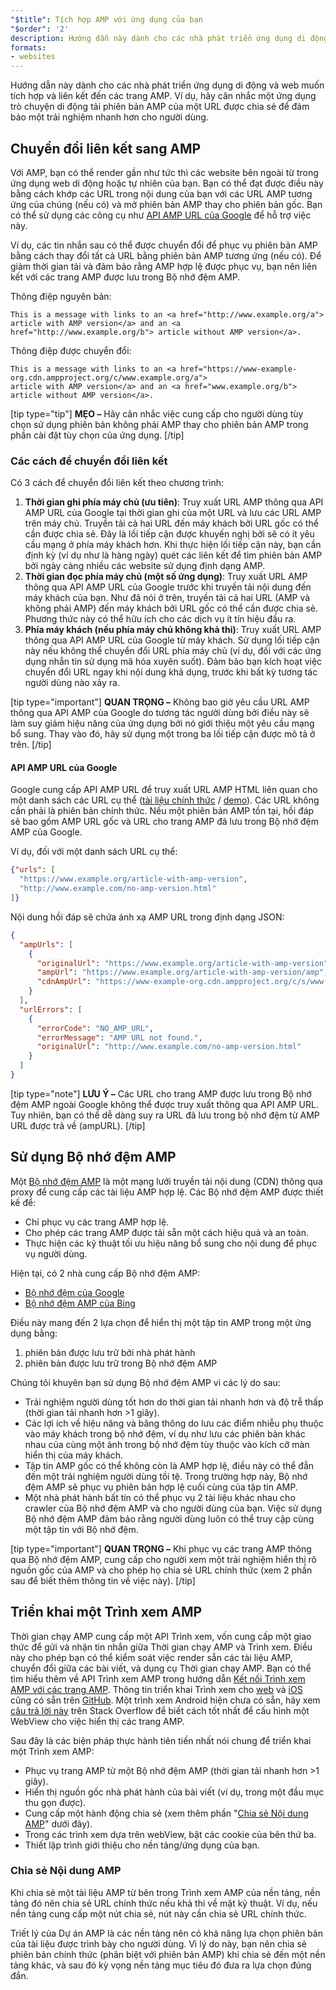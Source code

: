 ```yaml
---
"$title": Tích hợp AMP với ứng dụng của bạn
"$order": '2'
description: Hướng dẫn này dành cho các nhà phát triển ứng dụng di động và web muốn tích hợp và liên kết đến các trang AMP. Ví dụ, hãy cân nhắc một ứng dụng trò chuyện di động...
formats:
- websites
---
```


Hướng dẫn này dành cho các nhà phát triển ứng dụng di động và web muốn tích hợp và liên kết đến các trang AMP. Ví dụ, hãy cân nhắc một ứng dụng trò chuyện di động tải phiên bản AMP của một URL được chia sẻ để đảm bảo một trải nghiệm nhanh hơn cho người dùng.

## Chuyển đổi liên kết sang AMP

Với AMP, bạn có thể render gần như tức thì các website bên ngoài từ trong ứng dụng web di động hoặc tự nhiên của bạn. Bạn có thể đạt được điều này bằng cách khớp các URL trong nội dung của bạn với các URL AMP tương ứng của chúng (nếu có) và mở phiên bản AMP thay cho phiên bản gốc. Bạn có thể sử dụng các công cụ như [API AMP URL của Google](https://developers.google.com/amp/cache/use-amp-url) để hỗ trợ việc này.

Ví dụ, các tin nhắn sau có thể được chuyển đổi để phục vụ phiên bản AMP bằng cách thay đổi tất cả URL bằng phiên bản AMP tương ứng (nếu có). Để giảm thời gian tải và đảm bảo rằng AMP hợp lệ được phục vụ, bạn nên liên kết với các trang AMP được lưu trong Bộ nhớ đệm AMP.

Thông điệp nguyên bản:

```text
This is a message with links to an <a href="http://www.example.org/a">
article with AMP version</a> and an <a href="http://www.example.org/b"> article without AMP version</a>.
```

Thông điệp được chuyển đổi:

```text
This is a message with links to an <a href="https://www-example-org.cdn.ampproject.org/c/www.example.org/a">
article with AMP version</a> and an <a href="www.example.org/b"> article without AMP version</a>.
```

[tip type="tip"] **MẸO –** Hãy cân nhắc việc cung cấp cho người dùng tùy chọn sử dụng phiên bản không phải AMP thay cho phiên bản AMP trong phần cài đặt tùy chọn của ứng dụng. [/tip]

### Các cách để chuyển đổi liên kết

Có 3 cách để chuyển đổi liên kết theo chương trình:

1. **Thời gian ghi phía máy chủ (ưu tiên)**: Truy xuất URL AMP thông qua API AMP URL của Google tại thời gian ghi của một URL và lưu các URL AMP trên máy chủ. Truyền tải cả hai URL đến máy khách bởi URL gốc có thể cần được chia sẻ. Đây là lối tiếp cận được khuyến nghị bởi sẽ có ít yêu cầu mạng ở phía máy khách hơn. Khi thực hiện lối tiếp cận này, bạn cần định kỳ (ví dụ như là hàng ngày) quét các liên kết để tìm phiên bản AMP bởi ngày càng nhiều các website sử dụng định dạng AMP.
2. **Thời gian đọc phía máy chủ (một số ứng dụng)**: Truy xuất URL AMP thông qua API AMP URL của Google trước khi truyền tải nội dung đến máy khách của bạn. Như đã nói ở trên, truyền tải cả hai URL (AMP và không phải AMP) đến máy khách bởi URL gốc có thể cần được chia sẻ. Phương thức này có thể hữu ích cho các dịch vụ ít tín hiệu đầu ra.
3. **Phía máy khách (nếu phía máy chủ không khả thi)**: Truy xuất URL AMP thông qua API AMP URL của Google từ máy khách. Sử dụng lối tiếp cận này nếu không thể chuyển đổi URL phía máy chủ (ví dụ, đối với các ứng dụng nhắn tin sử dụng mã hóa xuyên suốt). Đảm bảo bạn kích hoạt việc chuyển đổi URL ngay khi nội dung khả dụng, trước khi bất kỳ tương tác người dùng nào xảy ra.

[tip type="important"] **QUAN TRỌNG –** Không bao giờ yêu cầu URL AMP thông qua API AMP của Google do tương tác người dùng bởi điều này sẽ làm suy giảm hiệu năng của ứng dụng bởi nó giới thiệu một yêu cầu mạng bổ sung. Thay vào đó, hãy sử dụng một trong ba lối tiếp cận được mô tả ở trên. [/tip]

#### API AMP URL của Google

Google cung cấp API AMP URL để truy xuất URL AMP HTML liên quan cho một danh sách các URL cụ thể ([tài liệu chính thức](https://developers.google.com/amp/cache/use-amp-url) / [demo](../../../documentation/examples/documentation/Using_the_AMP_URL_API.html)). Các URL không cần phải là phiên bản chính thức. Nếu một phiên bản AMP tồn tại, hồi đáp sẽ bao gồm AMP URL gốc và URL cho trang AMP đã lưu trong Bộ nhớ đệm AMP của Google.

Ví dụ, đối với một danh sách URL cụ thể:

```json
{"urls": [
  "https://www.example.org/article-with-amp-version",
  "http://www.example.com/no-amp-version.html"
]}
```

Nội dung hồi đáp sẽ chứa ánh xạ AMP URL trong định dạng JSON:

```json
{
  "ampUrls": [
    {
      "originalUrl": "https://www.example.org/article-with-amp-version",
      "ampUrl": "https://www.example.org/article-with-amp-version/amp",
      "cdnAmpUrl": "https://www-example-org.cdn.ampproject.org/c/s/www.example.org/article-with-amp-version"
    }
  ],
  "urlErrors": [
    {
      "errorCode": "NO_AMP_URL",
      "errorMessage": "AMP URL not found.",
      "originalUrl": "http://www.example.com/no-amp-version.html"
    }
  ]
}
```

[tip type="note"] **LƯU Ý –** Các URL cho trang AMP được lưu trong Bộ nhớ đệm AMP ngoài Google không thể được truy xuất thông qua API AMP URL. Tuy nhiên, bạn có thể dễ dàng suy ra URL đã lưu trong bộ nhớ đệm từ AMP URL được trả về (ampURL). [/tip]

## Sử dụng Bộ nhớ đệm AMP

Một [Bộ nhớ đệm AMP](../../../documentation/guides-and-tutorials/learn/amp-caches-and-cors/how_amp_pages_are_cached.md) là một mạng lưới truyền tải nội dung (CDN) thông qua proxy để cung cấp các tài liệu AMP hợp lệ. Các Bộ nhớ đệm AMP được thiết kế để:

- Chỉ phục vụ các trang AMP hợp lệ.
- Cho phép các trang AMP được tải sẵn một cách hiệu quả và an toàn.
- Thực hiện các kỹ thuật tối ưu hiệu năng bổ sung cho nội dung để phục vụ người dùng.

Hiện tại, có 2 nhà cung cấp Bộ nhớ đệm AMP:

- [Bộ nhớ đệm của Google](https://developers.google.com/amp/cache/)
- [Bộ nhớ đệm AMP của Bing](https://www.bing.com/webmaster/help/bing-amp-cache-bc1c884c)

Điều này mang đến 2 lựa chọn để hiển thị một tập tin AMP trong một ứng dụng bằng:

1. phiên bản được lưu trữ bởi nhà phát hành
2. phiên bản được lưu trữ trong Bộ nhớ đệm AMP

Chúng tôi khuyên bạn sử dụng Bộ nhớ đệm AMP vì các lý do sau:

- Trải nghiệm người dùng tốt hơn do thời gian tải nhanh hơn và độ trễ thấp (thời gian tải nhanh hơn >1 giây).
- Các lợi ích về hiệu năng và băng thông do lưu các điểm nhiễu phụ thuộc vào máy khách trong bộ nhớ đệm, ví dụ như lưu các phiên bản khác nhau của cùng một ảnh trong bộ nhớ đệm tùy thuộc vào kích cỡ màn hiển thị của máy khách.
- Tập tin AMP gốc có thể không còn là AMP hợp lệ, điều này có thể đẫn đến một trải nghiệm người dùng tồi tệ. Trong trường hợp này, Bộ nhớ đệm AMP sẽ phục vụ phiên bản hợp lệ cuối cùng của tập tin AMP.
- Một nhà phát hành bất tín có thể phục vụ 2 tài liệu khác nhau cho crawler của Bộ nhớ đệm AMP và cho người dùng của bạn. Việc sử dụng Bộ nhớ đệm AMP đảm bảo rằng người dùng luôn có thể truy cập cùng một tập tin với Bộ nhớ đệm.

[tip type="important"] **QUAN TRỌNG –** Khi phục vụ các trang AMP thông qua Bộ nhớ đệm AMP, cung cấp cho người xem một trải nghiệm hiển thị rõ nguồn gốc của AMP và cho phép họ chia sẻ URL chính thức (xem 2 phần sau để biết thêm thông tin về việc này). [/tip]

## Triển khai một Trình xem AMP

Thời gian chạy AMP cung cấp một API Trình xem, vốn cung cấp một giao thức để gửi và nhận tin nhắn giữa Thời gian chạy AMP và Trình xem. Điều này cho phép bạn có thể kiểm soát việc render sẵn các tài liệu AMP, chuyển đổi giữa các bài viết, và dụng cụ Thời gian chạy AMP. Bạn có thể tìm hiểu thêm về API Trình xem AMP trong hướng dẫn [Kết nối Trình xem AMP với các trang AMP](https://github.com/ampproject/amphtml/blob/master/extensions/amp-viewer-integration/integrating-viewer-with-amp-doc-guide.md). Thông tin triển khai Trình xem cho [web](https://github.com/ampproject/amp-viewer/blob/master/mobile-web/README.md) và [iOS](https://github.com/ampproject/amp-viewer/tree/master/ios) cũng có sẵn trên [GitHub](https://github.com/ampproject/amp-viewer). Một trình xem Android hiện chưa có sẵn, hãy xem [câu trả lời này](https://stackoverflow.com/questions/44856759/does-we-need-to-change-anything-in-usual-webpage-loader-for-loading-an-amp-acce/44869038#44869038) trên Stack Overflow để biết cách tốt nhất để cấu hình một WebView cho việc hiển thị các trang AMP.

Sau đây là các biện pháp thực hành tiên tiến nhất nói chung để triển khai một Trình xem AMP:

- Phục vụ trang AMP từ một Bộ nhớ đệm AMP (thời gian tải nhanh hơn >1 giây).
- Hiển thị nguồn gốc nhà phát hành của bài viết (ví dụ, trong một đầu mục thu gọn được).
- Cung cấp một hành động chia sẻ (xem thêm phần "[Chia sẻ Nội dung AMP](#sharing-amp-content)" dưới đây).
- Trong các trình xem dựa trên webView, bật các cookie của bên thứ ba.
- Thiết lập trình giới thiệu cho nền tảng/ứng dụng của bạn.

### Chia sẻ Nội dung AMP <a name="sharing-amp-content"></a>

Khi chia sẻ một tài liệu AMP từ bên trong Trình xem AMP của nền tảng, nền tảng đó nên chia sẻ URL chính thức nếu khả thi về mặt kỹ thuật. Ví dụ, nếu nền tảng cung cấp một nút chia sẻ, nút này cần chia sẻ URL chính thức.

Triết lý của Dự án AMP là các nền tảng nên có khả năng lựa chọn phiên bản của tài liệu được trình bày cho người dùng. Vì lý do này, bạn nên chia sẻ phiên bản chính thức (phân biệt với phiên bản AMP) khi chia sẻ đến một nền tảng khác, và sau đó kỳ vọng nền tảng mục tiêu đó đưa ra lựa chọn đúng đắn.
